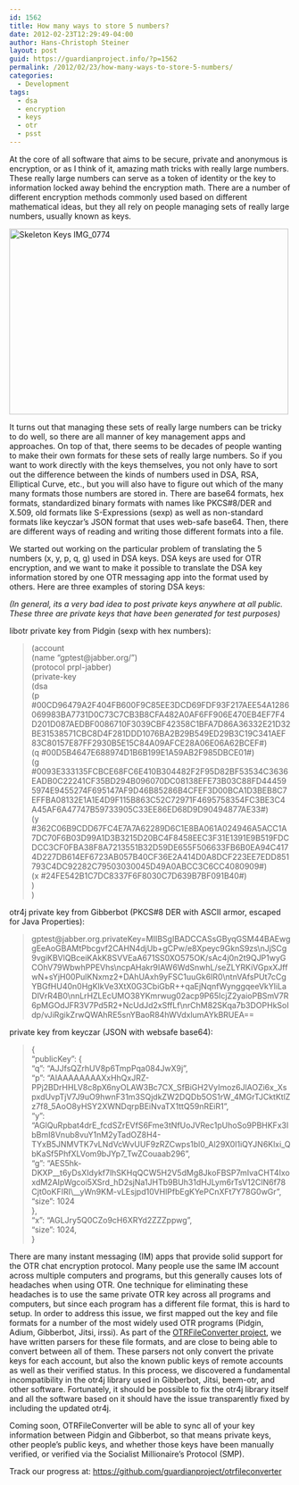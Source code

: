 ```yaml
---
id: 1562
title: How many ways to store 5 numbers?
date: 2012-02-23T12:29:49-04:00
author: Hans-Christoph Steiner
layout: post
guid: https://guardianproject.info/?p=1562
permalink: /2012/02/23/how-many-ways-to-store-5-numbers/
categories:
  - Development
tags:
  - dsa
  - encryption
  - keys
  - otr
  - psst
---
```

At the core of all software that aims to be secure, private and anonymous is encryption, or as I think of it, amazing math tricks with really large numbers. These really large numbers can serve as a token of identity or the key to information locked away behind the encryption math. There are a number of different encryption methods commonly used based on different mathematical ideas, but they all rely on people managing sets of really large numbers, usually known as keys.

[<img src="http://farm4.staticflickr.com/3589/3378152784_2be2969ae6.jpg" alt="Skeleton Keys IMG_0774" width="500" height="333" />](http://www.flickr.com/photos/stevendepolo/3378152784/ "Skeleton Keys IMG_0774 by stevendepolo, on Flickr")

It turns out that managing these sets of really large numbers can be tricky to do well, so there are all manner of key management apps and approaches. On top of that, there seems to be decades of people wanting to make their own formats for these sets of really large numbers. So if you want to work directly with the keys themselves, you not only have to sort out the difference between the kinds of numbers used in DSA, RSA, Elliptical Curve, etc., but you will also have to figure out which of the many many formats those numbers are stored in. There are base64 formats, hex formats, standardized binary formats with names like PKCS#8/DER and X.509, old formats like S-Expressions (sexp) as well as non-standard formats like keyczar’s JSON format that uses web-safe base64. Then, there are different ways of reading and writing those different formats into a file.

We started out working on the particular problem of translating the 5 numbers (x, y, p, q, g) used in DSA keys. DSA keys are used for OTR encryption, and we want to make it possible to translate the DSA key information stored by one OTR messaging app into the format used by others. Here are three examples of storing DSA keys:

_(In general, its a very bad idea to post private keys anywhere at all public. These three are private keys that have been generated for test purposes)_

libotr private key from Pidgin (sexp with hex numbers):

> (account  
> (name “&#x67;p&#x74;&#x65;s&#x74;@j&#x61;bb&#x65;r.&#x6f;rg/”)  
> (protocol prpl-jabber)  
> (private-key  
> (dsa  
> (p  
> #00CD96479A2F404FB600F9C85EE3DCD69FDF93F217AEE54A1286069983BA7731D0C73C7CB3B8CFA482A0AF6FF906E470EB4EF7F4D201D087AEDBF0086710F3039CBF42358C1BFA7D86A36332E21D32BE31538571CBC8D4F281DDD1076BA2B29B549ED29B3C19C341AEF83C80157E87FF2930B5E15C84A09AFCE28A06E06A62BCEF#)  
> (q #00D5B4647E688974D1B6B199E1A59AB2F985DBCE01#)  
> (g  
> #0093E333135FCBCE68FC6E410B304482F2F95D82BF53534C3636EADB0C22241CF35BD294B096070DC08138EFE73B03C88FD444595974E9455274F695147AF9D46B85286B4CFEF3D00BCA1D3BEB8C7EFFBA08132E1A1E4D9F115B863C52C72971F4695758354FC3BE3C4A45AF6A47747B59733905C33EE86ED68D9D90494877AE33#)  
> (y  
> #362C06B9CDD67FC4E7A7A62289D6C1E8BA061A024946A5ACC1A7DC70F6B03D99A1D3B3215D20BC4F8458EEC3F31E1391E9B519FDCDCC3CF0FBA38F8A7213551B32D59DE655F506633FB6B0EA94C4174D227DB614EF6723AB057B40CF36E2A414D0A8DCF223EE7EDD851793C4DC92282C79503030045D49A0ABCC3C6CC4080909#)  
> (x #24FE542B1C7DC8337F6F8030C7D639B7BF091B40#)  
> )  
> )

otr4j private key from Gibberbot (PKCS#8 DER with ASCII armor, escaped for Java Properties):

> &#x67;p&#x74;es&#x74;@&#x6a;ab&#x62;e&#x72;.o&#x72;g&#x2e;&#x70;r&#x69;va&#x74;e&#x4b;ey=MIIBSgIBADCCASsGByqGSM44BAEwggEeAoGBAMtPbcgvf2CAHN4djUb+gCPw/e8Xpeyc9GknS9zs\nJjSCg9vgiKBVlQBceiKAkK8SVVEaA671SS0XO575OK/sAc4j0n2t9QJP1wyGCOhV79WbwhPPEVhs\ncpAHakr9IAW6WdSnwhL/seZLYRKiVGpxXJffwN+sYjH00PulKNxmz2+DAhUAxh9yFSC1uuGk6IR0\ntnVAfsPUt7cCgYBGfHU40n0HgKIkVe3XtX0G3CbiGbR++qaEjNqnfWynggqeeVkYliLaDlVrR4B0\nnLrHZLEcUMO38YKmrwug02acp9P65IcjZ2yaioPBSmV7R6pMGOdJFR3V7Pd5R2+NcUdJd2xSffLf\nrChM82SKqa7b3DOPHkSoIdp/vJiRgikZrwQWAhRE5snYBaoR84hWVdxlumAYkBRUEA\=\=

private key from keyczar (JSON with websafe base64):

> {  
> “publicKey”: {  
> “q”: “AJJfsQZrhUV8p6TmpPqa084JwX9j”,  
> “p”: “AIAAAAAAAAXxHhQxJRZ-PPj2BDrHHLV8c8pX6nyOLAW3Bc7CX\_SfBiGH2VyImoz6JlAOZi6x\_XspxdUvpTjV7J9uO9hwnF31m3SQjdkZW2DQDb5OS1rW\_4MGrTJCktKtlZz7f8\_5AoO8yHSY2XWNDqrpBEiNvaTX1ttQ59nREiR1”,  
> “y”: “AGlQuRpbat4drE\_fcdSZrEVfS6Fme3tNfUoJVRec1pUhoSo9PBHKFx3lbBmI8Vnub8vuY1nM2yTadOZ8H4-TYxB5JNMVTK7vLNdVcWvUUF9zRZCwps1bl0\_Al29X0I1iQYJN6Klxi\_QbKaSf5PhfXLVom9bJYp7\_TwZCouaab296”,  
> “g”: “AES5hk-DKXP\_\_t6yDsXIdykf7lhSKHqQCW5H2V5dMg8JkoFBSP7mIvaCHT4IxoxdM2AIpWgcoi5XSrd\_hD2sjNa1JHTb9BUh31dHJLym6rTsV12ClN6f78Cjt0oKFIRI\\_\_yWn9KM-vLEsjpd10VHlPfbEgKYePCnXFt7Y78G0wGr”,  
> “size”: 1024  
> },  
> “x”: “AGLJry5Q0CZo9cH6XRYd2ZZZppwg”,  
> “size”: 1024,  
> }

There are many instant messaging (IM) apps that provide solid support for the OTR chat encryption protocol. Many people use the same IM account across multiple computers and programs, but this generally causes lots of headaches when using OTR. One technique for eliminating these headaches is to use the same private OTR key across all programs and computers, but since each program has a different file format, this is hard to setup. In order to address this issue, we first mapped out the key and file formats for a number of the most widely used OTR programs (Pidgin, Adium, Gibberbot, Jitsi, irssi). As part of the [OTRFileConverter project](https://github.com/guardianproject/otrfileconverter), we have written parsers for these file formats, and are close to being able to convert between all of them. These parsers not only convert the private keys for each account, but also the known public keys of remote accounts as well as their verified status. In this process, we discovered a fundamental incompatibility in the otr4j library used in Gibberbot, Jitsi, beem-otr, and other software. Fortunately, it should be possible to fix the otr4j library itself and all the software based on it should have the issue transparently fixed by including the updated otr4j.

Coming soon, OTRFileConverter will be able to sync all of your key information between Pidgin and Gibberbot, so that means private keys, other people’s public keys, and whether those keys have been manually verified, or verified via the Socialist Millionaire’s Protocol (SMP).

Track our progress at: <https://github.com/guardianproject/otrfileconverter>